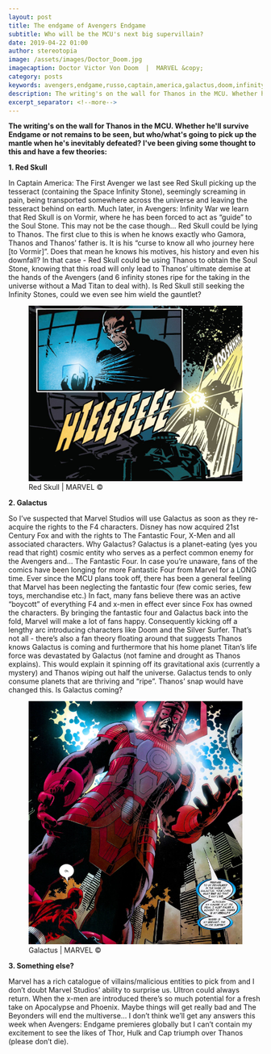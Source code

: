 ```yaml
---
layout: post
title: The endgame of Avengers Endgame
subtitle: Who will be the MCU's next big supervillain?
date: 2019-04-22 01:00
author: stereotopia
image: /assets/images/Doctor_Doom.jpg
imagecaption: Doctor Victor Von Doom  |  MARVEL &copy;
category: posts
keywords: avengers,endgame,russo,captain,america,galactus,doom,infinity,stone,thanos,marvel
description: The writing's on the wall for Thanos in the MCU. Whether he'll survive Endgame or not remains to be seen, but who/what's going to pick up the mantle when he's inevitably defeated? I've been giving some thought to this and have a few theories
excerpt_separator: <!--more-->
---
```

**The writing's on the wall for Thanos in the MCU. Whether he'll survive Endgame or not remains to be seen, but who/what's going to pick up the mantle when he's inevitably defeated? I've been giving some thought to this and have a few theories<!--more-->:**

**1. Red Skull**

In Captain America: The First Avenger we last see Red Skull picking up the tesseract (containing the Space Infinity Stone), seemingly screaming in pain, being transported somewhere across the universe and leaving the tesseract behind on earth. Much later, in Avengers: Infinity War we learn that Red Skull is on Vormir, where he has been forced to act as “guide” to the Soul Stone. This may not be the case though… Red Skull could be lying to Thanos. The first clue to this is when he knows exactly who Gamora, Thanos and Thanos’ father is. It is his “curse to know all who journey here [to Vormir]”. Does that mean he knows his motives, his history and even his downfall? In that case - Red Skull could be using Thanos to obtain the Soul Stone, knowing that this road will only lead to Thanos’ ultimate demise at the hands of the Avengers (and 6 infinity stones ripe for the taking in the universe without a Mad Titan to deal with). Is Red Skull still seeking the Infinity Stones, could we even see him wield the gauntlet?
<figure class="figure">
<img src="/assets/images/redskull.png" class="img-fluid fit-image rounded" id="blogimg2"/>
<figcaption class="figure-caption text-right">Red Skull |  MARVEL &copy;</figcaption>
</figure>

**2. Galactus**

So I’ve suspected that Marvel Studios will use Galactus as soon as they re-acquire the rights to the F4 characters. Disney has now acquired 21st Century Fox and with the rights to The Fantastic Four, X-Men and all associated characters. Why Galactus? Galactus is a planet-eating (yes you read that right) cosmic entity who serves as a perfect common enemy for the Avengers and… The Fantastic Four. In case you’re unaware, fans of the comics have been longing for more Fantastic Four from Marvel for a LONG time. Ever since the MCU plans took off, there has been a general feeling that Marvel has been neglecting the fantastic four (few comic series, few toys, merchandise etc.) In fact, many fans believe there was an active “boycott” of everything F4 and x-men in effect ever since Fox has owned the characters. By bringing the fantastic four and Galactus back into the fold, Marvel will make a lot of fans happy. Consequently kicking off a lengthy arc introducing characters like Doom and the Silver Surfer. That’s not all - there’s also a fan theory floating around that suggests Thanos knows Galactus is coming and furthermore that his home planet Titan’s life force was devastated by Galactus (not famine and drought as Thanos explains). This would explain it spinning off its gravitational axis (currently a mystery) and Thanos wiping out half the universe. Galactus tends to only consume planets that are thriving and “ripe”. Thanos’ snap would have changed this. Is Galactus coming?

<figure class="figure figureimg2">
<img src="/assets/images/galactus.png" class="img-fluid fit-image rounded" id="blogimg2"/>
<figcaption class="figure-caption text-right">Galactus |  MARVEL &copy;</figcaption>
</figure>

**3. Something else?**

Marvel has a rich catalogue of villains/malicious entities to pick from and I don’t doubt Marvel Studios’ ability to surprise us. Ultron could always return. When the x-men are introduced there’s so much potential for a fresh take on Apocalypse and Phoenix. Maybe things will get really bad and The Beyonders will end the multiverse… I don’t think we’ll get any answers this week when Avengers: Endgame premieres globally but I can’t contain my excitement to see the likes of Thor, Hulk and Cap triumph over Thanos (please don’t die).